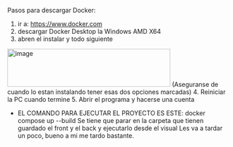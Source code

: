 Pasos para descargar Docker:
1. ir a: https://www.docker.com
2. descargar Docker Desktop la Windows AMD X64
3. abren el instalar y todo siguiente
<img width="369" height="86" alt="image" src="https://github.com/user-attachments/assets/fbde30e0-2ee4-4fbd-9c7f-24b45ffdf6ec" />
(Aseguranse de cuando lo estan instalando tener esas dos opciones marcadas)
4. Reiniciar la PC cuando termine
5. Abrir el programa y hacerse una cuenta

- EL COMANDO PARA EJECUTAR EL PROYECTO ES ESTE: docker compose up --build
Se tiene que parar en la carpeta que tienen guardado el front y el back y ejecutarlo desde el visual
Les va a tardar un poco, bueno a mi me tardo bastante. 

